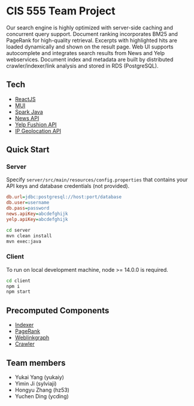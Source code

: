 # CIS 555 Team Project

Our search engine is highly optimized with server-side caching and concurrent query support.
Document ranking incorporates BM25 and PageRank for high-quality retrieval.
Excerpts with highlighted hits are loaded dynamically and shown on the result page.
Web UI supports autocomplete and integrates search results from News and Yelp webservices.
Document index and metadata are built by distributed crawler/indexer/link analysis and stored in RDS (PostgreSQL).

## Tech

- [ReactJS](https://reactjs.org/)
- [MUI](https://mui.com/)
- [Spark Java](https://sparkjava.com/)
- [News API](https://newsapi.org/)
- [Yelp Fushion API](https://www.yelp.com/developers/documentation/v3/get_started)
- [IP Geolocation API](https://ip-api.com/)

## Quick Start

### Server

Specify `server/src/main/resources/config.properties` that contains your API keys and database credentials (not provided).

```ini
db.url=jdbc:postgresql://host:port/database
db.user=username
db.pass=password
news.apiKey=abcdefghijk
yelp.apiKey=abcdefghijk
```

```sh
cd server
mvn clean install
mvn exec:java
```

### Client

To run on local development machine, node >= 14.0.0 is required.

```sh
cd client
npm i
npm start
```

## Precomputed Components

- [Indexer](indexer/README.md)
- [PageRank](pagerank/pagerank/README.md)
- [Weblinkgraph](pagerank/weblinkgraph/README.md)
- [Crawler](crawler/README.md)

## Team members

- Yukai Yang (yukaiy)
- Yimin Ji (sylviaji)
- Hongyu Zhang (hz53)
- Yuchen Ding (ycding)
